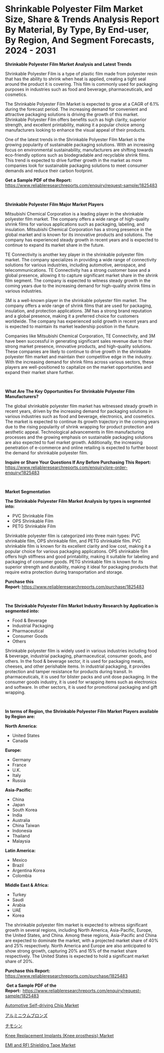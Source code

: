 <p><h1>Shrinkable Polyester Film Market Size, Share & Trends Analysis Report By Material, By Type, By End-user, By Region, And Segment Forecasts, 2024 - 2031</h1></p><p><strong>Shrinkable Polyester Film Market Analysis and Latest Trends</strong></p>
<p><p>Shrinkable Polyester Film is a type of plastic film made from polyester resin that has the ability to shrink when heat is applied, creating a tight seal around the product it is covering. This film is commonly used for packaging purposes in industries such as food and beverage, pharmaceuticals, and cosmetics.</p><p>The Shrinkable Polyester Film Market is expected to grow at a CAGR of 6.1% during the forecast period. The increasing demand for convenient and attractive packaging solutions is driving the growth of this market. Shrinkable Polyester Film offers benefits such as high clarity, superior strength, and excellent printability, making it a popular choice among manufacturers looking to enhance the visual appeal of their products.</p><p>One of the latest trends in the Shrinkable Polyester Film Market is the growing popularity of sustainable packaging solutions. With an increasing focus on environmental sustainability, manufacturers are shifting towards eco-friendly options such as biodegradable and recyclable shrink films. This trend is expected to drive further growth in the market as more companies look for sustainable packaging solutions to meet consumer demands and reduce their carbon footprint.</p></p>
<p><strong>Get a Sample PDF of the Report:&nbsp;</strong> <a href="https://www.reliableresearchreports.com/enquiry/request-sample/1825483">https://www.reliableresearchreports.com/enquiry/request-sample/1825483</a></p>
<p>&nbsp;</p>
<p><strong>Shrinkable Polyester Film Major Market Players</strong></p>
<p><p>Mitsubishi Chemical Corporation is a leading player in the shrinkable polyester film market. The company offers a wide range of high-quality shrink films for various applications such as packaging, labeling, and insulation. Mitsubishi Chemical Corporation has a strong presence in the global market and is known for its innovative products and solutions. The company has experienced steady growth in recent years and is expected to continue to expand its market share in the future.</p><p>TE Connectivity is another key player in the shrinkable polyester film market. The company specializes in providing a wide range of connectivity solutions for various industries, including automotive, aerospace, and telecommunications. TE Connectivity has a strong customer base and a global presence, allowing it to capture significant market share in the shrink film segment. The company is expected to witness steady growth in the coming years due to the increasing demand for high-quality shrink films in various industries.</p><p>3M is a well-known player in the shrinkable polyester film market. The company offers a wide range of shrink films that are used for packaging, insulation, and protection applications. 3M has a strong brand reputation and a global presence, making it a preferred choice for customers worldwide. The company has experienced solid growth in recent years and is expected to maintain its market leadership position in the future.</p><p>Companies like Mitsubishi Chemical Corporation, TE Connectivity, and 3M have been successful in generating significant sales revenue due to their strong market presence, innovative products, and high-quality solutions. These companies are likely to continue to drive growth in the shrinkable polyester film market and maintain their competitive edge in the industry. With the increasing demand for shrink films across various sectors, these players are well-positioned to capitalize on the market opportunities and expand their market share further.</p></p>
<p>&nbsp;</p>
<p><strong>What Are The Key Opportunities For Shrinkable Polyester Film Manufacturers?</strong></p>
<p><p>The global shrinkable polyester film market has witnessed steady growth in recent years, driven by the increasing demand for packaging solutions in various industries such as food and beverage, electronics, and cosmetics. The market is expected to continue its growth trajectory in the coming years due to the rising popularity of shrink wrapping for product protection and aesthetic appeal. Technological advancements in film manufacturing processes and the growing emphasis on sustainable packaging solutions are also expected to fuel market growth. Additionally, the increasing penetration of e-commerce and online retailing is expected to further boost the demand for shrinkable polyester film.</p></p>
<p><strong>Inquire or Share Your Questions If Any Before Purchasing This Report:</strong> <a href="https://www.reliableresearchreports.com/enquiry/pre-order-enquiry/1825483">https://www.reliableresearchreports.com/enquiry/pre-order-enquiry/1825483</a></p>
<p>&nbsp;</p>
<p><strong>Market Segmentation</strong></p>
<p><strong>The Shrinkable Polyester Film Market Analysis by types is segmented into:</strong></p>
<p><ul><li>PVC Shrinkable Film</li><li>OPS Shrinkable Film</li><li>PETG Shrinkable Film</li></ul></p>
<p><p>Shrinkable polyester film is categorized into three main types: PVC shrinkable film, OPS shrinkable film, and PETG shrinkable film. PVC shrinkable film is known for its excellent clarity and low cost, making it a popular choice for various packaging applications. OPS shrinkable film offers high stiffness and good printability, making it suitable for labeling and packaging of consumer goods. PETG shrinkable film is known for its superior strength and durability, making it ideal for packaging products that require extra protection during transportation and storage.</p></p>
<p><strong>Purchase this Report:&nbsp;</strong><a href="https://www.reliableresearchreports.com/purchase/1825483">https://www.reliableresearchreports.com/purchase/1825483</a></p>
<p>&nbsp;</p>
<p><strong>The Shrinkable Polyester Film Market Industry Research by Application is segmented into:</strong></p>
<p><ul><li>Food & Beverage</li><li>Industrial Packaging</li><li>Pharmaceutical</li><li>Consumer Goods</li><li>Others</li></ul></p>
<p><p>Shrinkable polyester film is widely used in various industries including food & beverage, industrial packaging, pharmaceutical, consumer goods, and others. In the food & beverage sector, it is used for packaging meats, cheeses, and other perishable items. In industrial packaging, it provides protection and tamper resistance for products during transit. In pharmaceuticals, it is used for blister packs and unit dose packaging. In the consumer goods industry, it is used for wrapping items such as electronics and software. In other sectors, it is used for promotional packaging and gift wrapping.</p></p>
<p>&nbsp;</p>
<p><strong>In terms of Region, the Shrinkable Polyester Film Market Players available by Region are:</strong></p>
<p>
    <p> <strong> North America: </strong>
        <ul>
            <li>United States</li>
            <li>Canada</li>
        </ul>
        </p> 
    <p> <strong> Europe: </strong>
        <ul>
            <li>Germany</li>
            <li>France</li>
            <li>U.K.</li>
            <li>Italy</li>
            <li>Russia</li>
        </ul>
        </p> 
    <p> <strong> Asia-Pacific: </strong>
        <ul>
            <li>China</li>
            <li>Japan</li>
            <li>South Korea</li>
            <li>India</li>
            <li>Australia</li>
            <li>China Taiwan</li>
            <li>Indonesia</li>
            <li>Thailand</li>
            <li>Malaysia</li>
        </ul>
        </p> 
    <p> <strong> Latin America: </strong>
        <ul>
            <li>Mexico</li>
            <li>Brazil</li>
            <li>Argentina Korea</li>
            <li>Colombia</li>
        </ul>
        </p> 
    <p> <strong> Middle East & Africa: </strong>
        <ul>
            <li>Turkey</li>
            <li>Saudi</li>
            <li>Arabia</li>
            <li>UAE</li>
            <li>Korea</li>
        </ul>
    </p>
    </p>
<p><p>The shrinkable polyester film market is expected to witness significant growth in several regions, including North America, Asia-Pacific, Europe, the United States, and China. Among these regions, Asia-Pacific and China are expected to dominate the market, with a projected market share of 40% and 25% respectively. North America and Europe are also anticipated to show strong growth, capturing 20% and 15% of the market share respectively. The United States is expected to hold a significant market share of 20%.</p></p>
<p><strong>Purchase this Report: </strong><a href="https://www.reliableresearchreports.com/purchase/1825483">https://www.reliableresearchreports.com/purchase/1825483</a></p>
<p>&nbsp;<strong>Get a Sample PDF of the Report:&nbsp;&nbsp;</strong><a href="https://www.reliableresearchreports.com/enquiry/request-sample/1825483">https://www.reliableresearchreports.com/enquiry/request-sample/1825483</a></p>
<p><strong></strong></p>
<p><p><a href="https://issuu.com/reportprime-2/docs/automotive-self-driving-chip-market-size-2030.pptx">Automotive Self-driving Chip Market</a></p><p><a href="https://github.com/vtbvgl20191192/Market-Research-Report-List-1/blob/main/13081141199.md">アルミニウムブロンズ</a></p><p><a href="https://github.com/avwofrml53535/Market-Research-Report-List-1/blob/main/21936941198.md">チモシン</a></p><p><a href="https://issuu.com/reportprime-2/docs/knee-replacement-implants-knee-prosthesis-market-s">Knee Replacement Implants (Knee prosthesis) Market</a></p><p><a href="https://github.com/mbisetmhermsr/Market-Research-Report-List-1/blob/main/emi-and-rfi-shielding-tape-market.md">EMI and RFI Shielding Tape Market</a></p></p>